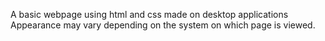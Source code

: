 A basic webpage using html and css made on desktop applications
Appearance may vary depending on the system on which page is viewed. 